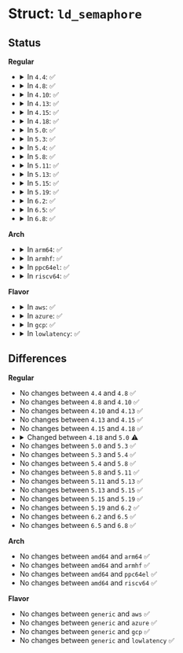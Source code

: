 # Struct: <code>ld_semaphore</code>

## Status
<b>Regular</b>
<ul>
<li>
<details>
<summary>In <code>4.4</code>: ✅</summary>

```c
struct ld_semaphore {
    long int count;
    raw_spinlock_t wait_lock;
    unsigned int wait_readers;
    struct list_head read_wait;
    struct list_head write_wait;
};
```
</details>
</li>
<li>
<details>
<summary>In <code>4.8</code>: ✅</summary>

```c
struct ld_semaphore {
    long int count;
    raw_spinlock_t wait_lock;
    unsigned int wait_readers;
    struct list_head read_wait;
    struct list_head write_wait;
};
```
</details>
</li>
<li>
<details>
<summary>In <code>4.10</code>: ✅</summary>

```c
struct ld_semaphore {
    long int count;
    raw_spinlock_t wait_lock;
    unsigned int wait_readers;
    struct list_head read_wait;
    struct list_head write_wait;
};
```
</details>
</li>
<li>
<details>
<summary>In <code>4.13</code>: ✅</summary>

```c
struct ld_semaphore {
    long int count;
    raw_spinlock_t wait_lock;
    unsigned int wait_readers;
    struct list_head read_wait;
    struct list_head write_wait;
};
```
</details>
</li>
<li>
<details>
<summary>In <code>4.15</code>: ✅</summary>

```c
struct ld_semaphore {
    long int count;
    raw_spinlock_t wait_lock;
    unsigned int wait_readers;
    struct list_head read_wait;
    struct list_head write_wait;
};
```
</details>
</li>
<li>
<details>
<summary>In <code>4.18</code>: ✅</summary>

```c
struct ld_semaphore {
    long int count;
    raw_spinlock_t wait_lock;
    unsigned int wait_readers;
    struct list_head read_wait;
    struct list_head write_wait;
};
```
</details>
</li>
<li>
<details>
<summary>In <code>5.0</code>: ✅</summary>

```c
struct ld_semaphore {
    atomic_long_t count;
    raw_spinlock_t wait_lock;
    unsigned int wait_readers;
    struct list_head read_wait;
    struct list_head write_wait;
};
```
</details>
</li>
<li>
<details>
<summary>In <code>5.3</code>: ✅</summary>

```c
struct ld_semaphore {
    atomic_long_t count;
    raw_spinlock_t wait_lock;
    unsigned int wait_readers;
    struct list_head read_wait;
    struct list_head write_wait;
};
```
</details>
</li>
<li>
<details>
<summary>In <code>5.4</code>: ✅</summary>

```c
struct ld_semaphore {
    atomic_long_t count;
    raw_spinlock_t wait_lock;
    unsigned int wait_readers;
    struct list_head read_wait;
    struct list_head write_wait;
};
```
</details>
</li>
<li>
<details>
<summary>In <code>5.8</code>: ✅</summary>

```c
struct ld_semaphore {
    atomic_long_t count;
    raw_spinlock_t wait_lock;
    unsigned int wait_readers;
    struct list_head read_wait;
    struct list_head write_wait;
};
```
</details>
</li>
<li>
<details>
<summary>In <code>5.11</code>: ✅</summary>

```c
struct ld_semaphore {
    atomic_long_t count;
    raw_spinlock_t wait_lock;
    unsigned int wait_readers;
    struct list_head read_wait;
    struct list_head write_wait;
};
```
</details>
</li>
<li>
<details>
<summary>In <code>5.13</code>: ✅</summary>

```c
struct ld_semaphore {
    atomic_long_t count;
    raw_spinlock_t wait_lock;
    unsigned int wait_readers;
    struct list_head read_wait;
    struct list_head write_wait;
};
```
</details>
</li>
<li>
<details>
<summary>In <code>5.15</code>: ✅</summary>

```c
struct ld_semaphore {
    atomic_long_t count;
    raw_spinlock_t wait_lock;
    unsigned int wait_readers;
    struct list_head read_wait;
    struct list_head write_wait;
};
```
</details>
</li>
<li>
<details>
<summary>In <code>5.19</code>: ✅</summary>

```c
struct ld_semaphore {
    atomic_long_t count;
    raw_spinlock_t wait_lock;
    unsigned int wait_readers;
    struct list_head read_wait;
    struct list_head write_wait;
};
```
</details>
</li>
<li>
<details>
<summary>In <code>6.2</code>: ✅</summary>

```c
struct ld_semaphore {
    atomic_long_t count;
    raw_spinlock_t wait_lock;
    unsigned int wait_readers;
    struct list_head read_wait;
    struct list_head write_wait;
};
```
</details>
</li>
<li>
<details>
<summary>In <code>6.5</code>: ✅</summary>

```c
struct ld_semaphore {
    atomic_long_t count;
    raw_spinlock_t wait_lock;
    unsigned int wait_readers;
    struct list_head read_wait;
    struct list_head write_wait;
};
```
</details>
</li>
<li>
<details>
<summary>In <code>6.8</code>: ✅</summary>

```c
struct ld_semaphore {
    atomic_long_t count;
    raw_spinlock_t wait_lock;
    unsigned int wait_readers;
    struct list_head read_wait;
    struct list_head write_wait;
};
```
</details>
</li>
</ul>
<b>Arch</b>
<ul>
<li>
<details>
<summary>In <code>arm64</code>: ✅</summary>

```c
struct ld_semaphore {
    atomic_long_t count;
    raw_spinlock_t wait_lock;
    unsigned int wait_readers;
    struct list_head read_wait;
    struct list_head write_wait;
};
```
</details>
</li>
<li>
<details>
<summary>In <code>armhf</code>: ✅</summary>

```c
struct ld_semaphore {
    atomic_long_t count;
    raw_spinlock_t wait_lock;
    unsigned int wait_readers;
    struct list_head read_wait;
    struct list_head write_wait;
};
```
</details>
</li>
<li>
<details>
<summary>In <code>ppc64el</code>: ✅</summary>

```c
struct ld_semaphore {
    atomic_long_t count;
    raw_spinlock_t wait_lock;
    unsigned int wait_readers;
    struct list_head read_wait;
    struct list_head write_wait;
};
```
</details>
</li>
<li>
<details>
<summary>In <code>riscv64</code>: ✅</summary>

```c
struct ld_semaphore {
    atomic_long_t count;
    raw_spinlock_t wait_lock;
    unsigned int wait_readers;
    struct list_head read_wait;
    struct list_head write_wait;
};
```
</details>
</li>
</ul>
<b>Flavor</b>
<ul>
<li>
<details>
<summary>In <code>aws</code>: ✅</summary>

```c
struct ld_semaphore {
    atomic_long_t count;
    raw_spinlock_t wait_lock;
    unsigned int wait_readers;
    struct list_head read_wait;
    struct list_head write_wait;
};
```
</details>
</li>
<li>
<details>
<summary>In <code>azure</code>: ✅</summary>

```c
struct ld_semaphore {
    atomic_long_t count;
    raw_spinlock_t wait_lock;
    unsigned int wait_readers;
    struct list_head read_wait;
    struct list_head write_wait;
};
```
</details>
</li>
<li>
<details>
<summary>In <code>gcp</code>: ✅</summary>

```c
struct ld_semaphore {
    atomic_long_t count;
    raw_spinlock_t wait_lock;
    unsigned int wait_readers;
    struct list_head read_wait;
    struct list_head write_wait;
};
```
</details>
</li>
<li>
<details>
<summary>In <code>lowlatency</code>: ✅</summary>

```c
struct ld_semaphore {
    atomic_long_t count;
    raw_spinlock_t wait_lock;
    unsigned int wait_readers;
    struct list_head read_wait;
    struct list_head write_wait;
};
```
</details>
</li>
</ul>

## Differences
<b>Regular</b>
<ul>
<li>
No changes between <code>4.4</code> and <code>4.8</code> ✅
</li>
<li>
No changes between <code>4.8</code> and <code>4.10</code> ✅
</li>
<li>
No changes between <code>4.10</code> and <code>4.13</code> ✅
</li>
<li>
No changes between <code>4.13</code> and <code>4.15</code> ✅
</li>
<li>
No changes between <code>4.15</code> and <code>4.18</code> ✅
</li>
<li>
<details>
<summary>Changed between <code>4.18</code> and <code>5.0</code> ⚠️</summary>
<ul>
<li>
<b>Field type changed. </b>
<code>long int count</code> ➡️ <code>atomic_long_t count</code>
</li>
</ul>
</details>
</li>
<li>
No changes between <code>5.0</code> and <code>5.3</code> ✅
</li>
<li>
No changes between <code>5.3</code> and <code>5.4</code> ✅
</li>
<li>
No changes between <code>5.4</code> and <code>5.8</code> ✅
</li>
<li>
No changes between <code>5.8</code> and <code>5.11</code> ✅
</li>
<li>
No changes between <code>5.11</code> and <code>5.13</code> ✅
</li>
<li>
No changes between <code>5.13</code> and <code>5.15</code> ✅
</li>
<li>
No changes between <code>5.15</code> and <code>5.19</code> ✅
</li>
<li>
No changes between <code>5.19</code> and <code>6.2</code> ✅
</li>
<li>
No changes between <code>6.2</code> and <code>6.5</code> ✅
</li>
<li>
No changes between <code>6.5</code> and <code>6.8</code> ✅
</li>
</ul>
<b>Arch</b>
<ul>
<li>
No changes between <code>amd64</code> and <code>arm64</code> ✅
</li>
<li>
No changes between <code>amd64</code> and <code>armhf</code> ✅
</li>
<li>
No changes between <code>amd64</code> and <code>ppc64el</code> ✅
</li>
<li>
No changes between <code>amd64</code> and <code>riscv64</code> ✅
</li>
</ul>
<b>Flavor</b>
<ul>
<li>
No changes between <code>generic</code> and <code>aws</code> ✅
</li>
<li>
No changes between <code>generic</code> and <code>azure</code> ✅
</li>
<li>
No changes between <code>generic</code> and <code>gcp</code> ✅
</li>
<li>
No changes between <code>generic</code> and <code>lowlatency</code> ✅
</li>
</ul>
